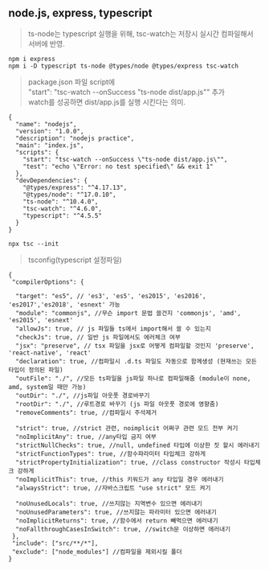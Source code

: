 ## node.js, express, typescript
> ts-node는 typescript 실행을 위해, tsc-watch는 저장시 실시간 컴파일해서 서버에 반영.  

```npm i express```   
```npm i -D typescript ts-node @types/node @types/express tsc-watch```   

> package.json 파일 script에   
> "start": "tsc-watch --onSuccess \"ts-node dist/app.js\"" 추가   
> watch를 성공하면 dist/app.js를 실행 시킨다는 의미.  

```
{
  "name": "nodejs",
  "version": "1.0.0",
  "description": "nodejs practice",
  "main": "index.js",
  "scripts": {
    "start": "tsc-watch --onSuccess \"ts-node dist/app.js\"",
    "test": "echo \"Error: no test specified\" && exit 1"
  },
  "devDependencies": {
    "@types/express": "^4.17.13",
    "@types/node": "^17.0.10",
    "ts-node": "^10.4.0",
    "tsc-watch": "^4.6.0",
    "typescript": "^4.5.5"
  }
}
```

```npx tsc --init```
>tsconfig(typescript 설정파일)
```
{
 "compilerOptions": {

  "target": "es5", // 'es3', 'es5', 'es2015', 'es2016', 'es2017','es2018', 'esnext' 가능
  "module": "commonjs", //무슨 import 문법 쓸건지 'commonjs', 'amd', 'es2015', 'esnext'
  "allowJs": true, // js 파일들 ts에서 import해서 쓸 수 있는지 
  "checkJs": true, // 일반 js 파일에서도 에러체크 여부 
  "jsx": "preserve", // tsx 파일을 jsx로 어떻게 컴파일할 것인지 'preserve', 'react-native', 'react'
  "declaration": true, //컴파일시 .d.ts 파일도 자동으로 함께생성 (현재쓰는 모든 타입이 정의된 파일)
  "outFile": "./", //모든 ts파일을 js파일 하나로 컴파일해줌 (module이 none, amd, system일 때만 가능)
  "outDir": "./", //js파일 아웃풋 경로바꾸기
  "rootDir": "./", //루트경로 바꾸기 (js 파일 아웃풋 경로에 영향줌)
  "removeComments": true, //컴파일시 주석제거 

  "strict": true, //strict 관련, noimplicit 어쩌구 관련 모드 전부 켜기
  "noImplicitAny": true, //any타입 금지 여부
  "strictNullChecks": true, //null, undefined 타입에 이상한 짓 할시 에러내기 
  "strictFunctionTypes": true, //함수파라미터 타입체크 강하게 
  "strictPropertyInitialization": true, //class constructor 작성시 타입체크 강하게
  "noImplicitThis": true, //this 키워드가 any 타입일 경우 에러내기
  "alwaysStrict": true, //자바스크립트 "use strict" 모드 켜기

  "noUnusedLocals": true, //쓰지않는 지역변수 있으면 에러내기
  "noUnusedParameters": true, //쓰지않는 파라미터 있으면 에러내기
  "noImplicitReturns": true, //함수에서 return 빼먹으면 에러내기 
  "noFallthroughCasesInSwitch": true, //switch문 이상하면 에러내기 
 },
 "include": ["src/**/*"],
 "exclude": ["node_modules"] //컴파일을 제외시킬 폴더
}
```
